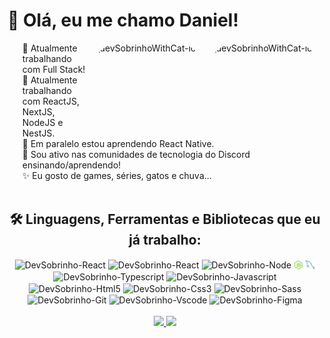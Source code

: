 <div style="display: inline_block">
  <h1>
    👋 Olá, eu me chamo Daniel!

  </h1>
   <img
      align="right"
      alt="devSobrinhoWithCat-icon"
      height="150"
      style="border-radius: 50px"
      src="https://media.tenor.com/GOj9ZF_-ZOcAAAAM/cat.gif"
    >
    <img
      align="right"
      alt="devSobrinhoWithCat-icon"
      height="150"
      style="border-radius: 50px"
      src="https://i.ibb.co/SBvd30g/bibi.jpg"
    >

  <ul style="list-style-type: none; margin: 0">
    <li>💼 Atualmente trabalhando com Full Stack!</li>
    <li>🚀 Atualmente trabalhando com ReactJS, NextJS, NodeJS e NestJS.</li>
    <li>🌱 Em paralelo estou aprendendo React Native.</li>
    <li>
      💬 Sou ativo nas comunidades de tecnologia do Discord ensinando/aprendendo!
    </li>
    <li>✨ Eu gosto de games, séries, gatos e chuva...</li>
  </ul>

  <br />

  <div align="center">
    <h2>🛠️ Linguagens, Ferramentas e Bibliotecas que eu já trabalho:</h2>
    <!-- NextJs -->
    <a href="https://nextjs.org/" style="text-decoration: none;">
    <img
      align="center"
      src="https://static-00.iconduck.com/assets.00/next-js-icon-512x512-zuauazrk.png"
      width="3%"
      height="auto"
      alt="DevSobrinho-React"
    >
    </a>
    <!-- react -->
    <a href="https://reactjs.org/" style="text-decoration: none;">
      <img
        align="center"
        src="https://cdn.jsdelivr.net/gh/devicons/devicon/icons/react/react-original.svg"
        width="3%"
        height="auto"
        alt="DevSobrinho-React"
      >
    </a>
    <!-- NestJs -->
    <a href="https://nestjs.com/" style="text-decoration: none;">
      <img
        align="center"
        src="https://user-images.githubusercontent.com/13108166/32161516-25ee8a3c-bd56-11e7-9d49-76faed577e1a.png"
        width="3%"
        height="auto"
        alt="DevSobrinho-Node"
      >
    </a>  
    <!-- node -->
    <a href="https://nodejs.org/pt-br/" style="text-decoration: none;">
      <img
        align="center"
        src="https://raw.githubusercontent.com/devicons/devicon/master/icons/nodejs/nodejs-plain.svg"
        width="3%"
        height="auto"
        alt="DevSobrinho-Node"
      >
    </a>
    <!-- mysql -->
    <a href="https://www.mysql.com/" style="text-decoration: none;">
      <img
        align="center"
        src="https://raw.githubusercontent.com/devicons/devicon/master/icons/mysql/mysql-plain.svg"
        width="3%"
        height="auto"
        alt="DevSobrinho-Mysql"
      >
    </a>
    <!-- typescript -->
    <a href="https://www.typescriptlang.org/" style="text-decoration: none;">
      <img
        align="center"
        src="https://cdn.jsdelivr.net/gh/devicons/devicon/icons/typescript/typescript-original.svg"
        width="3%"
        height="auto"
        alt="DevSobrinho-Typescript"
      >
    </a>
    <!-- javascript -->
    <a href="https://devdocs.io/javascript/" style="text-decoration: none;">
      <img
        align="center"
        src="https://cdn.jsdelivr.net/gh/devicons/devicon/icons/javascript/javascript-original.svg"
        width="3%"
        height="auto"
        alt="DevSobrinho-Javascript"
      >
    </a>
    <!-- html 5 -->
    <a href="https://devdocs.io/html/" style="text-decoration: none;">
      <img
        align="center"
        src="https://cdn.jsdelivr.net/gh/devicons/devicon/icons/html5/html5-original.svg"
        width="3%"
        height="auto"
        alt="DevSobrinho-Html5"
      >
    </a>
    <!-- css 3 -->
    <a href="https://devdocs.io/css/" style="text-decoration: none;">
      <img
        align="center"
        align="center"
        src="https://cdn.jsdelivr.net/gh/devicons/devicon/icons/css3/css3-original.svg"
        width="3%"
        height="auto"
        alt="DevSobrinho-Css3"
      >
    </a>
    <!-- sass -->
    <a href="https://devdocs.io/sass/" style="text-decoration: none;">
      <img
        align="center"
        src="https://cdn.jsdelivr.net/gh/devicons/devicon/icons/sass/sass-original.svg"
        width="3%"
        height="auto"
        alt="DevSobrinho-Sass"
      >
    </a>
    <!-- git -->
    <a href="https://git-scm.com/doc" style="text-decoration: none;">
      <img
        align="center"
        src="https://cdn.jsdelivr.net/gh/devicons/devicon/icons/git/git-original.svg"
        width="3%"
        height="auto"
        alt="DevSobrinho-Git"
      >
    </a>
    <!-- vscode -->
    <a href="https://code.visualstudio.com/" style="text-decoration: none;">
      <img
        align="center"
        src="https://cdn.jsdelivr.net/gh/devicons/devicon/icons/vscode/vscode-original.svg"
        width="3%"
        height="auto"
        alt="DevSobrinho-Vscode"
      >
    </a>
    <!-- figma -->
    <a href="https://www.figma.com/" style="text-decoration: none;">
      <img
        align="center"
        src="https://cdn.jsdelivr.net/gh/devicons/devicon/icons/figma/figma-original.svg"
        width="3%"
        height="auto"
        alt="DevSobrinho-Figma"
      >
    </a>
  </div>
</div>

<br />

<div align="center">
  <a href="https://github.com/devSobrinho">
    <img
      height="188em"
      src="https://github-readme-stats.vercel.app/api?username=devSobrinho&show_icons=true&theme=monokai&include_all_commits=true&count_private=true"
    >
    <img
      height="188em"
      src="https://github-readme-stats.vercel.app/api/top-langs/?username=devsobrinho&layout=compact&langs_count=7&theme=monokai"
    >
  </a>
</div>
